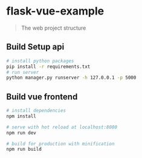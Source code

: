 # flask-vue-example
> The web project structure

## Build Setup api
```bash
# install python packages
pip install -r requirements.txt
# run server
python manager.py runserver -h 127.0.0.1 -p 5000
```

## Build vue frontend
```bash
# install dependencies
npm install

# serve with hot reload at localhost:8080
npm run dev

# build for production with minification
npm run build
```
